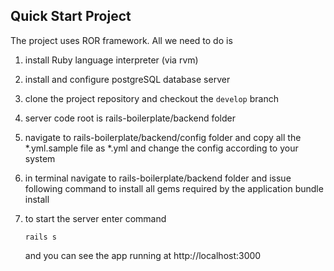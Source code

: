 Quick Start Project
-------------------
The project uses ROR framework. All we need to do is

 1. install Ruby language interpreter (via rvm)
 2. install and configure postgreSQL database server
 3. clone the project repository and checkout the `develop` branch
 4. server code root is rails-boilerplate/backend folder
 5. navigate to rails-boilerplate/backend/config folder and copy all the *.yml.sample file as *.yml and change the config according
 to your system
 6. in terminal navigate to rails-boilerplate/backend folder and issue following command to install all gems required by the application
        bundle install
 7. to start the server enter command

        rails s
    and you can see the app running at http://localhost:3000
